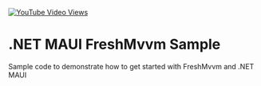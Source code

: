 [![YouTube Video Views](https://img.shields.io/youtube/views/uke5GEt_Qoc?style=social)](https://youtu.be/uke5GEt_Qoc)

# .NET MAUI FreshMvvm Sample
Sample code to demonstrate how to get started with FreshMvvm and .NET MAUI
